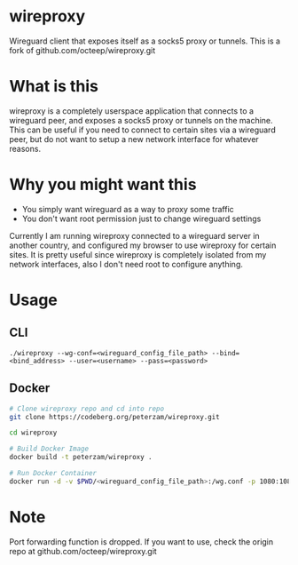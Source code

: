 # wireproxy
Wireguard client that exposes itself as a socks5 proxy or tunnels. This is a fork of github.com/octeep/wireproxy.git

# What is this
wireproxy is a completely userspace application that connects to a wireguard peer,
and exposes a socks5 proxy or tunnels on the machine. This can be useful if you need
to connect to certain sites via a wireguard peer, but do not want to setup a new network
interface for whatever reasons.

# Why you might want this
- You simply want wireguard as a way to proxy some traffic
- You don't want root permission just to change wireguard settings

Currently I am running wireproxy connected to a wireguard server in another country,
and configured my browser to use wireproxy for certain sites. It is pretty useful since
wireproxy is completely isolated from my network interfaces, also I don't need root to configure
anything.

# Usage

## CLI
```
./wireproxy --wg-conf=<wireguard_config_file_path> --bind=<bind_address> --user=<username> --pass=<password>
```

## Docker 
```bash
# Clone wireproxy repo and cd into repo
git clone https://codeberg.org/peterzam/wireproxy.git

cd wireproxy

# Build Docker Image
docker build -t peterzam/wireproxy .

# Run Docker Container
docker run -d -v $PWD/<wireguard_config_file_path>:/wg.conf -p 1080:1080 peterzam/wireproxy --user=<username> --pass=<password>
```
# Note
Port forwarding function is dropped. If you want to use, check the origin repo at github.com/octeep/wireproxy.git